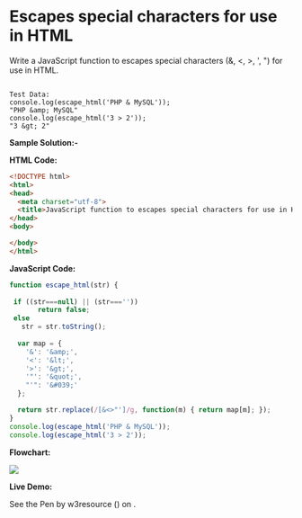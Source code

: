 # Escapes special characters for use in HTML

Write a JavaScript function to escapes special characters (&, <, >, ', ") for use in HTML.

```

Test Data:
console.log(escape_html('PHP & MySQL')); 
"PHP &amp; MySQL"
console.log(escape_html('3 > 2'));
"3 &gt; 2"
```

**Sample Solution:-**

**HTML Code:**

```html
<!DOCTYPE html>
<html>
<head>
  <meta charset="utf-8">
  <title>JavaScript function to escapes special characters for use in HTML.</title>
</head>
<body>

</body>
</html>

```

**JavaScript Code:**

```js
function escape_html(str) {
  
 if ((str===null) || (str===''))
       return false;
 else
   str = str.toString();
  
  var map = {
    '&': '&amp;',
	'<': '&lt;',
	'>': '&gt;',
	'"': '&quot;',
	"'": '&#039;'
  };

  return str.replace(/[&<>"']/g, function(m) { return map[m]; });
}
console.log(escape_html('PHP & MySQL'));
console.log(escape_html('3 > 2'));

```

**Flowchart:**

![](https://www.w3resource.com/w3r_images/javascript-string-exercise-31.png)  

**Live Demo:**

<section class="expand-codepen"><p data-height="380" data-theme-id="0" data-slug-hash="jGLepN" data-default-tab="js,result" data-user="w3resource" data-embed-version="2" data-pen-title="JavaScript - common-editor-exercises" data-editable="true" class="codepen">See the Pen by w3resource () on .</p><codepen></codepen></section>